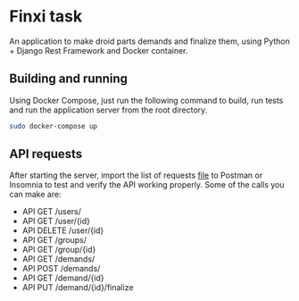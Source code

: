# Finxi task

An application to make droid parts demands and finalize them, using Python + Django Rest Framework and Docker container.


## Building and running

Using Docker Compose, just run the following command to build, run tests and run the application server from the root directory.

```bash
sudo docker-compose up
```

## API requests
After starting the server, import the list of requests [file](./postman_requests.json) to Postman or Insomnia to test and verify the API working properly. Some of the calls you can make are:
- API GET /users/
- API GET /user/{id}
- API DELETE /user/{id}
- API GET /groups/
- API GET /group/{id}
- API GET /demands/
- API POST /demands/
- API GET /demand/{id}
- API PUT /demand/{id}/finalize